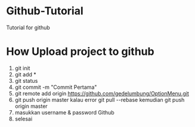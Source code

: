 # Github-Tutorial
Tutorial for github

# How Upload project to github

1. git init
2. git add *
3. git status
4. git commit -m "Commit Pertama"
5. git remote add origin https://github.com/gedelumbung/OptionMenu.git
6. git push origin master kalau error git pull --rebase kemudian git push origin master
7. masukkan username & password Github
8. selesai
